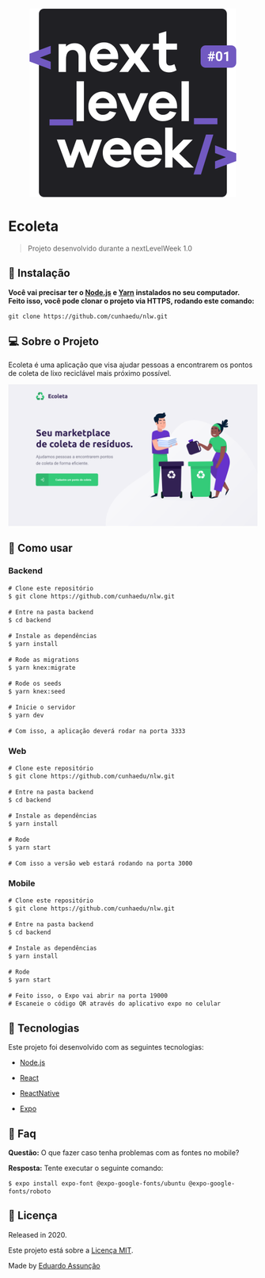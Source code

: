 <p align="center">
   <img src=".github/logo.svg"/>
</p>

# Ecoleta

> Projeto desenvolvido durante a nextLevelWeek 1.0

## :construction_worker: Instalação

**Você vai precisar ter o [Node.js](https://nodejs.org/en/download/) e [Yarn](https://yarnpkg.com/) instalados no seu computador. Feito isso, você pode clonar o projeto via HTTPS, rodando este comando:** 

```
git clone https://github.com/cunhaedu/nlw.git
```

## :computer: Sobre o Projeto

Ecoleta é uma aplicação que visa ajudar pessoas a encontrarem os pontos de coleta de lixo reciclável mais próximo possível.

<p align="center">
   <img src=".github/ecoleta.svg"/>
</p>

## :runner: Como usar

### Backend

```
# Clone este repositório
$ git clone https://github.com/cunhaedu/nlw.git

# Entre na pasta backend
$ cd backend

# Instale as dependências
$ yarn install

# Rode as migrations
$ yarn knex:migrate

# Rode os seeds
$ yarn knex:seed

# Inicie o servidor
$ yarn dev

# Com isso, a aplicação deverá rodar na porta 3333
```



### Web

```
# Clone este repositório
$ git clone https://github.com/cunhaedu/nlw.git

# Entre na pasta backend
$ cd backend

# Instale as dependências
$ yarn install

# Rode 
$ yarn start

# Com isso a versão web estará rodando na porta 3000
```



### Mobile

```
# Clone este repositório
$ git clone https://github.com/cunhaedu/nlw.git

# Entre na pasta backend
$ cd backend

# Instale as dependências
$ yarn install

# Rode 
$ yarn start

# Feito isso, o Expo vai abrir na porta 19000
# Escaneie o código QR através do aplicativo expo no celular
```



## :rocket:  Tecnologias



Este projeto foi desenvolvido com as seguintes tecnologias:



* [Node.js](https://nodejs.org/en/download/)

* [React](https://pt-br.reactjs.org/)

* [ReactNative](https://reactnative.dev/)

* [Expo](https://expo.io/)



## :postbox: Faq



**Questão:** O que fazer caso tenha problemas com as fontes no mobile?

**Resposta:** Tente executar o seguinte comando:

```
$ expo install expo-font @expo-google-fonts/ubuntu @expo-google-fonts/roboto
```



## :closed_book: Licença

Released in 2020.

Este projeto está sobre a [Licença MIT](https://github.com/cunhaedu/nlw/tree/master/LICENSE).

Made by [Eduardo Assunção](https://github.com/cunhaedu)
